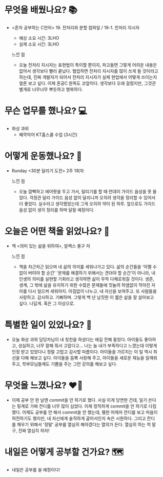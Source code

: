 # 무엇을 배웠나요? 📚
- <혼자 공부하는 C언어> 19. 전처리와 분할 컴파일 / 19-1. 전처리 지시자
    - 예상 소요 시간: 3LHO
    - 실제 소요 시간: 3LHO

    느낀 점
    - 오늘 전처리 지시자는 표현법이 특이할 뿐이지, 파고들면 그렇게 어려운 내용은 없어서 생각보다 빨리 끝났다. 협업하면 전처리 지시자를 많이 쓰게 될 것이라고 하는데, 진짜 개발자가 되어서 전처리 지시자가 실제 현업에서 어떻게 쓰이는지 얼른 보고 싶다. 이제 혼공C 완독도 코앞이다. 생각보다 오래 걸렸지만, 그것관 별개로 너무너무 뿌듯하고 행복하다.

# 무슨 업무를 했나요? 💻
- 화상 과외
    - 째깍악어 KT홈스쿨 수업 (3시간)

# 어떻게 운동했나요? 🦾
- Runday <30분 달리기 도전> 2주 1회차

    느낀 점
    - 오늘 깜빡하고 에어팟을 두고 가서, 달리기를 할 때 런데이 가이드 음성을 못 들었다. 걱정관 달리 가이드 음성 없이 달리니까 오히려 생각을 정리할 수 있어서 더 좋았다. 실수라고 생각했었는데 그게 오히려 약이 된 하루. 앞으로도 가이드 음성 없이 생각 정리를 하며 달릴 예정이다.

# 오늘은 어떤 책을 읽었나요? 📖
- 책 <의미 있는 삶을 위하여>, 알렉스 룽구 저

    느낀 점
    - 책을 차근차근 읽으며 내 삶의 의미를 세워나가고 있다. 삶의 순간들을 '어쩔 수 없이 버텨야 할 순간' '문제를 해결하기 위해서는 견뎌야 할 순간'이 아니라, 내 인생의 의미를 실현할 기회라고 생각하면 삶이 무척 다채로워질 것이다. 생존, 생계, 그 밖에 삶을 유지하기 위한 수많은 문제들에 짓눌려 하염없이 작아진 자아를 다시 일으켜 세워야지. 아낌없이 나누고. 내 자신을 보여주고. 또 사람들을 사랑하고. 감사하고. 기뻐하며. 그렇게 백 년 남짓한 이 짧은 삶을 잘 살아보고 싶다. 나답게. 혹은 그 이상으로.

# 특별한 일이 있었나요? 🧳
- 오늘 화상 과외 담당자님이 내 칭찬을 하셨다는 얘길 전해 들었다. 아이들도 좋아하고, 성실하고, 너무 잘해 줘서 고맙다고... 나는 늘 내가 부족하다고 느꼈는데 이렇게 인정 받고 있었다니 정말 고맙고 감사할 따름이다. 아이들을 가르치는 이 일 역시 최선을 다해 해보고 싶다. 아이들을 듬뿍 사랑해 주고, 아이들을 새로운 재능을 일깨워주고, 학부모님들께도 기쁨을 주는 그런 강의를 해보고 싶다.

# 무엇을 느꼈나요? ❤️‍🔥
- 이제 공부 안 한 날엔 commit을 안 하기로 했다. 사실 이게 당연한 건데, 일기 쓴다는 핑계로 가짜 잔디를 너무 많이 심었다. 이제 정직하게 commit을 안 하기로 다짐했다. 어제도 공부를 안 해서 commit을 안 했는데, 휑한 어제자 잔디를 보고 마음이 허전하기도 했지만, 내 자신에게 솔직하게 굴어서인지 속은 시원하다. 그리고 잔디를 채우기 위해서 '정말' 공부를 열심히 해야겠다는 열의가 든다. 열심히 하는 척 말구, 진짜 열심히 하자!

# 내일은 어떻게 공부할 건가요? 🗺
- 내일은 공부를 쉴 예정이다!